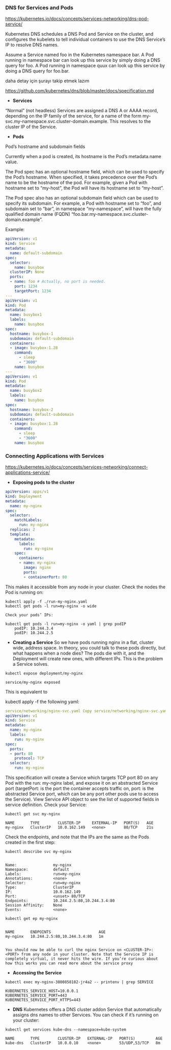 ### DNS for Services and Pods

https://kubernetes.io/docs/concepts/services-networking/dns-pod-service/

Kubernetes DNS schedules a DNS Pod and Service on the cluster, and configures the kubelets to tell individual containers to use the DNS Service’s IP to resolve DNS names.

Assume a Service named foo in the Kubernetes namespace bar. A Pod running in namespace bar can look up this service by simply doing a DNS query for foo. A Pod running in namespace quux can look up this service by doing a DNS query for foo.bar.

daha detay için şurayı takip etmek lazım

https://github.com/kubernetes/dns/blob/master/docs/specification.md

- __Services__

“Normal” (not headless) Services are assigned a DNS A or AAAA record, depending on the IP family of the service, for a name of the form my-svc.my-namespace.svc.cluster-domain.example. This resolves to the cluster IP of the Service.
  
- __Pods__

Pod’s hostname and subdomain fields

Currently when a pod is created, its hostname is the Pod’s metadata.name value.

The Pod spec has an optional hostname field, which can be used to specify the Pod’s hostname. When specified, it takes precedence over the Pod’s name to be the hostname of the pod. For example, given a Pod with hostname set to “my-host”, the Pod will have its hostname set to “my-host”.

The Pod spec also has an optional subdomain field which can be used to specify its subdomain. For example, a Pod with hostname set to “foo”, and subdomain set to “bar”, in namespace “my-namespace”, will have the fully qualified domain name (FQDN) “foo.bar.my-namespace.svc.cluster-domain.example”.

Example:

```yml
apiVersion: v1
kind: Service
metadata:
  name: default-subdomain
spec:
  selector:
    name: busybox
  clusterIP: None
  ports:
  - name: foo # Actually, no port is needed.
    port: 1234
    targetPort: 1234
---
apiVersion: v1
kind: Pod
metadata:
  name: busybox1
  labels:
    name: busybox
spec:
  hostname: busybox-1
  subdomain: default-subdomain
  containers:
  - image: busybox:1.28
    command:
      - sleep
      - "3600"
    name: busybox
---
apiVersion: v1
kind: Pod
metadata:
  name: busybox2
  labels:
    name: busybox
spec:
  hostname: busybox-2
  subdomain: default-subdomain
  containers:
  - image: busybox:1.28
    command:
      - sleep
      - "3600"
    name: busybox
```


### Connecting Applications with Services
https://kubernetes.io/docs/concepts/services-networking/connect-applications-service/

- __Exposing pods to the cluster__

```yml
apiVersion: apps/v1
kind: Deployment
metadata:
  name: my-nginx
spec:
  selector:
    matchLabels:
      run: my-nginx
  replicas: 2
  template:
    metadata:
      labels:
        run: my-nginx
    spec:
      containers:
      - name: my-nginx
        image: nginx
        ports:
        - containerPort: 80

```

This makes it accessible from any node in your cluster. Check the nodes the Pod is running on:

```
kubectl apply -f ./run-my-nginx.yaml
kubectl get pods -l run=my-nginx -o wide

Check your pods’ IPs:

kubectl get pods -l run=my-nginx -o yaml | grep podIP
    podIP: 10.244.3.4
    podIP: 10.244.2.5

```

- __Creating a Service__
So we have pods running nginx in a flat, cluster wide, address space. In theory, you could talk to these pods directly, but what happens when a node dies? The pods die with it, and the Deployment will create new ones, with different IPs. This is the problem a Service solves.

```sell
kubectl expose deployment/my-nginx

service/my-nginx exposed
```


This is equivalent to 

kubectl apply -f the following yaml:

```yml
service/networking/nginx-svc.yaml Copy service/networking/nginx-svc.yaml to clipboard
apiVersion: v1
kind: Service
metadata:
  name: my-nginx
  labels:
    run: my-nginx
spec:
  ports:
  - port: 80
    protocol: TCP
  selector:
    run: my-nginx
```

This specification will create a Service which targets TCP port 80 on any Pod with the run: my-nginx label, and expose it on an abstracted Service port (targetPort: is the port the container accepts traffic on, port: is the abstracted Service port, which can be any port other pods use to access the Service). View Service API object to see the list of supported fields in service definition. Check your Service:

```
kubectl get svc my-nginx

NAME       TYPE        CLUSTER-IP     EXTERNAL-IP   PORT(S)   AGE
my-nginx   ClusterIP   10.0.162.149   <none>        80/TCP    21s
```


Check the endpoints, and note that the IPs are the same as the Pods created in the first step:

```
kubectl describe svc my-nginx


Name:                my-nginx
Namespace:           default
Labels:              run=my-nginx
Annotations:         <none>
Selector:            run=my-nginx
Type:                ClusterIP
IP:                  10.0.162.149
Port:                <unset> 80/TCP
Endpoints:           10.244.2.5:80,10.244.3.4:80
Session Affinity:    None
Events:              <none>
```

```
kubectl get ep my-nginx


NAME       ENDPOINTS                     AGE
my-nginx   10.244.2.5:80,10.244.3.4:80   1m


You should now be able to curl the nginx Service on <CLUSTER-IP>:<PORT> from any node in your cluster. Note that the Service IP is completely virtual, it never hits the wire. If you’re curious about how this works you can read more about the service proxy

```

- __Accessing the Service__

```
kubectl exec my-nginx-3800858182-jr4a2 -- printenv | grep SERVICE

KUBERNETES_SERVICE_HOST=10.0.0.1
KUBERNETES_SERVICE_PORT=443
KUBERNETES_SERVICE_PORT_HTTPS=443
```

- __DNS__
Kubernetes offers a DNS cluster addon Service that automatically assigns dns names to other Services. You can check if it’s running on your cluster:

```
kubectl get services kube-dns --namespace=kube-system

NAME       TYPE        CLUSTER-IP   EXTERNAL-IP   PORT(S)         AGE
kube-dns   ClusterIP   10.0.0.10    <none>        53/UDP,53/TCP   8m
```





